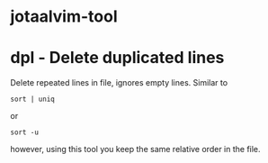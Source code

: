 # jotaalvim-tool

# dpl - Delete duplicated lines
Delete repeated lines in file, ignores empty lines. Similar to
```
sort | uniq
```
or
```
sort -u
```
however, using this tool you keep the same relative order in the file.
